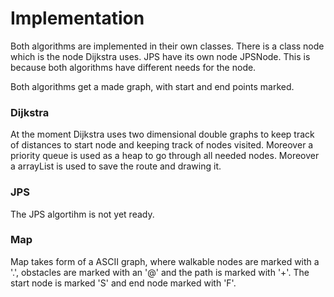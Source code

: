 # Implementation

Both algorithms are implemented in their own classes. There is a class node which is the node Dijkstra uses. JPS have its own node JPSNode. This is because both algorithms have different needs for the node. 

Both algorithms get a made graph, with start and end points marked. 

### Dijkstra
At the moment Dijkstra uses two dimensional double graphs to keep track of distances to start node and keeping track of nodes visited. Moreover a priority queue is used as a heap to go through all needed nodes. Moreover a arrayList is used to save the route and drawing it. 

### JPS
The JPS algortihm is not yet ready. 

### Map 
Map takes form of a ASCII graph, where walkable nodes are marked with a '.', obstacles are marked with an '@' and the path is marked with '+'. The start node is marked 'S' and end node marked with 'F'. 

